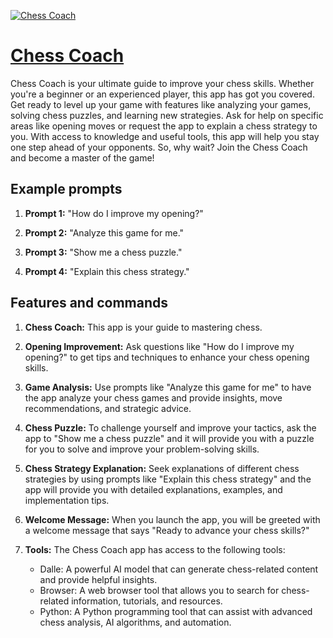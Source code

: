 [![Chess Coach](https://files.oaiusercontent.com/file-Y28uFYRXLqKzMKiAuYHU0o3o?se=2123-10-16T20%3A57%3A52Z&sp=r&sv=2021-08-06&sr=b&rscc=max-age%3D31536000%2C%20immutable&rscd=attachment%3B%20filename%3D637689fa-6fbb-42b8-9da4-f3b5e45efa4d.png&sig=HnCUEKUjC%2B5Yr65yLypWhrOH5a0umxrOJ2hZxk9xTes%3D)](https://chat.openai.com/g/g-Xx80bxAca-chess-coach)

# [Chess Coach](https://chat.openai.com/g/g-Xx80bxAca-chess-coach)

Chess Coach is your ultimate guide to improve your chess skills. Whether you're a beginner or an experienced player, this app has got you covered. Get ready to level up your game with features like analyzing your games, solving chess puzzles, and learning new strategies. Ask for help on specific areas like opening moves or request the app to explain a chess strategy to you. With access to knowledge and useful tools, this app will help you stay one step ahead of your opponents. So, why wait? Join the Chess Coach and become a master of the game!

## Example prompts

1. **Prompt 1:** "How do I improve my opening?"

2. **Prompt 2:** "Analyze this game for me."

3. **Prompt 3:** "Show me a chess puzzle."

4. **Prompt 4:** "Explain this chess strategy."

## Features and commands

1. **Chess Coach:** This app is your guide to mastering chess.

2. **Opening Improvement:** Ask questions like "How do I improve my opening?" to get tips and techniques to enhance your chess opening skills.

3. **Game Analysis:** Use prompts like "Analyze this game for me" to have the app analyze your chess games and provide insights, move recommendations, and strategic advice.

4. **Chess Puzzle:** To challenge yourself and improve your tactics, ask the app to "Show me a chess puzzle" and it will provide you with a puzzle for you to solve and improve your problem-solving skills.

5. **Chess Strategy Explanation:** Seek explanations of different chess strategies by using prompts like "Explain this chess strategy" and the app will provide you with detailed explanations, examples, and implementation tips.

6. **Welcome Message:** When you launch the app, you will be greeted with a welcome message that says "Ready to advance your chess skills?"

7. **Tools:** The Chess Coach app has access to the following tools:
   - Dalle: A powerful AI model that can generate chess-related content and provide helpful insights.
   - Browser: A web browser tool that allows you to search for chess-related information, tutorials, and resources.
   - Python: A Python programming tool that can assist with advanced chess analysis, AI algorithms, and automation.